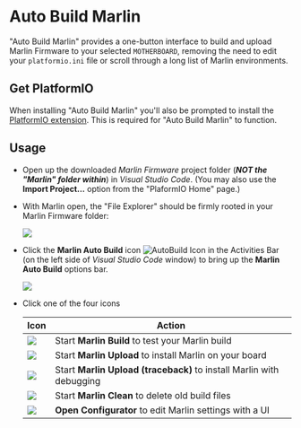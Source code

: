# Auto Build Marlin

"Auto Build Marlin" provides a one-button interface to build and upload Marlin Firmware to your selected `MOTHERBOARD`, removing the need to edit your `platformio.ini` file or scroll through a long list of Marlin environments.

## Get PlatformIO

When installing "Auto Build Marlin" you'll also be prompted to install the [PlatformIO extension](http://marlinfw.org/docs/basics/install_platformio_vscode.html). This is required for "Auto Build Marlin" to function.

## Usage

- Open up the downloaded *Marlin Firmware* project folder (***NOT the "Marlin" folder within***) in *Visual Studio Code*. (You may also use the **Import Project…** option from the "PlaformIO Home" page.)

- With Marlin open, the "File Explorer" should be firmly rooted in your Marlin Firmware folder:

  ![](https://github.com/MarlinFirmware/AutoBuildMarlin/raw/master/img/Activity_bar.png)

- Click the **Marlin Auto Build** icon ![AutoBuild Icon](https://github.com/MarlinFirmware/AutoBuildMarlin/raw/master/img/AB_icon.png) in the Activities Bar (on the left side of *Visual Studio Code* window) to bring up the **Marlin Auto Build** options bar.

  ![](https://github.com/MarlinFirmware/AutoBuildMarlin/raw/master/img/AB_menu.png)

- Click one of the four icons

  Icon|Action
  ----|------
  ![](https://github.com/MarlinFirmware/AutoBuildMarlin/raw/master/img/B_small.png)|Start **Marlin Build** to test your Marlin build
  ![](https://github.com/MarlinFirmware/AutoBuildMarlin/raw/master/img/U_small.png)|Start **Marlin Upload** to install Marlin on your board
  ![](https://github.com/MarlinFirmware/AutoBuildMarlin/raw/master/img/T_small.png)|Start **Marlin Upload (traceback)** to install Marlin with debugging
  ![](https://github.com/MarlinFirmware/AutoBuildMarlin/raw/master/img/C_small.png)|Start **Marlin Clean** to delete old build files
  ![](https://github.com/MarlinFirmware/AutoBuildMarlin/raw/master/img/K_small.png)|**Open Configurator** to edit Marlin settings with a UI
